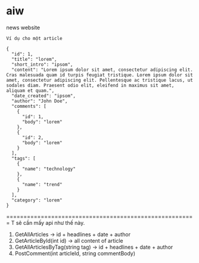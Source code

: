 # aiw
news website

    Ví dụ cho một article 
    
    {
      "id": 1,
      "title": "lorem",
      "short_intro": "ipsom",
      "content": "Lorem ipsum dolor sit amet, consectetur adipiscing elit. Cras malesuada quam id turpis feugiat tristique. Lorem ipsum dolor sit amet, consectetur adipiscing elit. Pellentesque ac tristique lacus, ut sodales diam. Praesent odio elit, eleifend in maximus sit amet, aliquam et quam.",
      "date_created": "ipsom",
      "author": "John Doe",
      "comments": [
        {
          "id": 1,
          "body": "lorem"
        },
        {
          "id": 2,
          "body": "lorem"
        }
      ],
      "tags": [
        {
          "name": "technology"
        },
        {
          "name": "trend"
        }
      ],
      "category": "lorem"
    }





=======================================================
T sẽ cần mấy api như thế này.
1. GetAllArticles -> id + headlines + date + author 
2. GetArticleById(int id) -> all content of article
3. GetAllArticlesByTag(string tag) -> id + headlines + date + author 
4. PostComment(int articleId, string commentBody)
